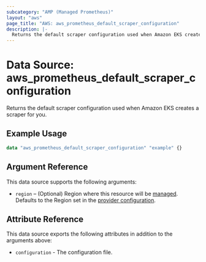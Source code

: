 ```yaml
---
subcategory: "AMP (Managed Prometheus)"
layout: "aws"
page_title: "AWS: aws_prometheus_default_scraper_configuration"
description: |-
  Returns the default scraper configuration used when Amazon EKS creates a scraper for you.
---
```



# Data Source: aws_prometheus_default_scraper_configuration

Returns the default scraper configuration used when Amazon EKS creates a scraper for you.

## Example Usage

```terraform
data "aws_prometheus_default_scraper_configuration" "example" {}
```

## Argument Reference

This data source supports the following arguments:

* `region` – (Optional) Region where this resource will be [managed](https://docs.aws.amazon.com/general/latest/gr/rande.html#regional-endpoints). Defaults to the Region set in the [provider configuration](https://registry.terraform.io/providers/hashicorp/aws/latest/docs#aws-configuration-reference).

## Attribute Reference

This data source exports the following attributes in addition to the arguments above:

* `configuration` - The configuration file.
